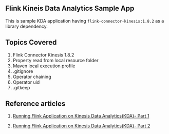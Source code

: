 ## Flink Kineis Data Analytics Sample App

This is sample KDA application having `flink-connector-kinesis:1.8.2` as a library dependency. 

## Topics Covered
1. Flink Connector Kinesis 1.8.2
2. Property read from local resource folder
3. Maven local execution profile
4. .gitignore
5. Operator chaining 
6. Operator uid
7. .gitkeep

## Reference articles

1. [Running Flink Application on Kinesis Data Analytics(KDA)- Part 1](https://medium.com/@arjunsk/running-flink-application-on-kinesis-data-analytics-kda-part-1-e2124bd6f3cb)

2. [Running Flink Application on Kinesis Data Analytics(KDA)- Part 2](https://medium.com/@arjunsk/running-flink-application-on-kinesis-data-analytics-kda-part-2-dd1f074d73)
